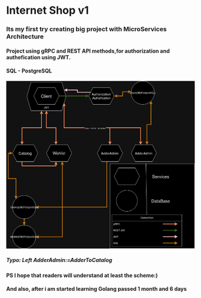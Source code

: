 # Internet Shop v1
### Its my first try creating big project with MicroServices Architecture
#### Project using gRPC and REST API methods,for authorization and authefication using JWT.
#### SQL - PostgreSQL

![SchemaProject](SchemaProject.png)
##### Typo: Left AdderAdmin:=AdderToCatalog
#### PS I hope that readers will understand at least the scheme:)
#### And also, after i am started learning Golang passed 1 month and 6 days

